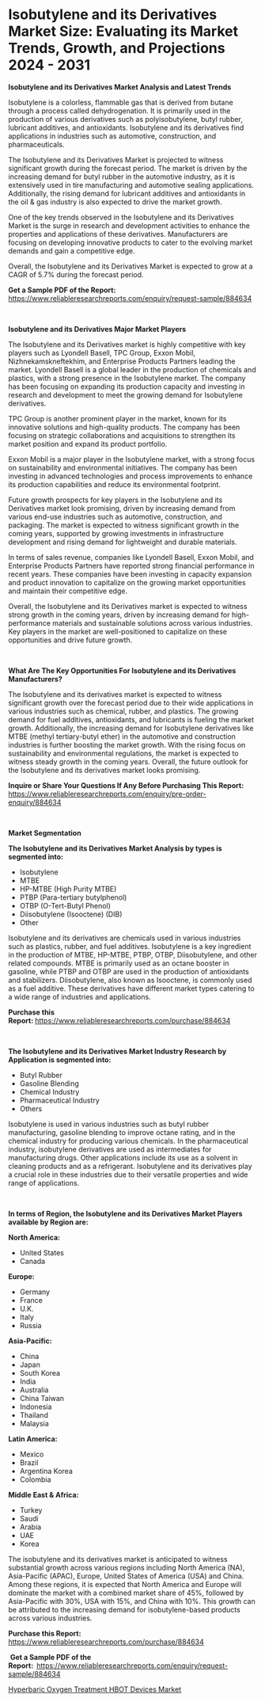 <p><h1>Isobutylene and its Derivatives Market Size: Evaluating its Market Trends, Growth, and Projections 2024 - 2031</h1></p><p><strong>Isobutylene and its Derivatives Market Analysis and Latest Trends</strong></p>
<p><p>Isobutylene is a colorless, flammable gas that is derived from butane through a process called dehydrogenation. It is primarily used in the production of various derivatives such as polyisobutylene, butyl rubber, lubricant additives, and antioxidants. Isobutylene and its derivatives find applications in industries such as automotive, construction, and pharmaceuticals.</p><p>The Isobutylene and its Derivatives Market is projected to witness significant growth during the forecast period. The market is driven by the increasing demand for butyl rubber in the automotive industry, as it is extensively used in tire manufacturing and automotive sealing applications. Additionally, the rising demand for lubricant additives and antioxidants in the oil & gas industry is also expected to drive the market growth.</p><p>One of the key trends observed in the Isobutylene and its Derivatives Market is the surge in research and development activities to enhance the properties and applications of these derivatives. Manufacturers are focusing on developing innovative products to cater to the evolving market demands and gain a competitive edge.</p><p>Overall, the Isobutylene and its Derivatives Market is expected to grow at a CAGR of 5.7% during the forecast period.</p></p>
<p><strong>Get a Sample PDF of the Report:&nbsp;</strong> <a href="https://www.reliableresearchreports.com/enquiry/request-sample/884634">https://www.reliableresearchreports.com/enquiry/request-sample/884634</a></p>
<p>&nbsp;</p>
<p><strong>Isobutylene and its Derivatives Major Market Players</strong></p>
<p><p>The Isobutylene and its Derivatives market is highly competitive with key players such as Lyondell Basell, TPC Group, Exxon Mobil, Nizhnekamskneftekhim, and Enterprise Products Partners leading the market. Lyondell Basell is a global leader in the production of chemicals and plastics, with a strong presence in the Isobutylene market. The company has been focusing on expanding its production capacity and investing in research and development to meet the growing demand for Isobutylene derivatives.</p><p>TPC Group is another prominent player in the market, known for its innovative solutions and high-quality products. The company has been focusing on strategic collaborations and acquisitions to strengthen its market position and expand its product portfolio.</p><p>Exxon Mobil is a major player in the Isobutylene market, with a strong focus on sustainability and environmental initiatives. The company has been investing in advanced technologies and process improvements to enhance its production capabilities and reduce its environmental footprint.</p><p>Future growth prospects for key players in the Isobutylene and its Derivatives market look promising, driven by increasing demand from various end-use industries such as automotive, construction, and packaging. The market is expected to witness significant growth in the coming years, supported by growing investments in infrastructure development and rising demand for lightweight and durable materials.</p><p>In terms of sales revenue, companies like Lyondell Basell, Exxon Mobil, and Enterprise Products Partners have reported strong financial performance in recent years. These companies have been investing in capacity expansion and product innovation to capitalize on the growing market opportunities and maintain their competitive edge.</p><p>Overall, the Isobutylene and its Derivatives market is expected to witness strong growth in the coming years, driven by increasing demand for high-performance materials and sustainable solutions across various industries. Key players in the market are well-positioned to capitalize on these opportunities and drive future growth.</p></p>
<p>&nbsp;</p>
<p><strong>What Are The Key Opportunities For Isobutylene and its Derivatives Manufacturers?</strong></p>
<p><p>The Isobutylene and its derivatives market is expected to witness significant growth over the forecast period due to their wide applications in various industries such as chemical, rubber, and plastics. The growing demand for fuel additives, antioxidants, and lubricants is fueling the market growth. Additionally, the increasing demand for Isobutylene derivatives like MTBE (methyl tertiary-butyl ether) in the automotive and construction industries is further boosting the market growth. With the rising focus on sustainability and environmental regulations, the market is expected to witness steady growth in the coming years. Overall, the future outlook for the Isobutylene and its derivatives market looks promising.</p></p>
<p><strong>Inquire or Share Your Questions If Any Before Purchasing This Report:</strong> <a href="https://www.reliableresearchreports.com/enquiry/pre-order-enquiry/884634">https://www.reliableresearchreports.com/enquiry/pre-order-enquiry/884634</a></p>
<p>&nbsp;</p>
<p><strong>Market Segmentation</strong></p>
<p><strong>The Isobutylene and its Derivatives Market Analysis by types is segmented into:</strong></p>
<p><ul><li>Isobutylene</li><li>MTBE</li><li>HP-MTBE (High Purity MTBE)</li><li>PTBP (Para-tertiary butylphenol)</li><li>OTBP (O-Tert-Butyl Phenol)</li><li>Diisobutylene (Isooctene) (DIB)</li><li>Other</li></ul></p>
<p><p>Isobutylene and its derivatives are chemicals used in various industries such as plastics, rubber, and fuel additives. Isobutylene is a key ingredient in the production of MTBE, HP-MTBE, PTBP, OTBP, Diisobutylene, and other related compounds. MTBE is primarily used as an octane booster in gasoline, while PTBP and OTBP are used in the production of antioxidants and stabilizers. Diisobutylene, also known as Isooctene, is commonly used as a fuel additive. These derivatives have different market types catering to a wide range of industries and applications.</p></p>
<p><strong>Purchase this Report:&nbsp;</strong><a href="https://www.reliableresearchreports.com/purchase/884634">https://www.reliableresearchreports.com/purchase/884634</a></p>
<p>&nbsp;</p>
<p><strong>The Isobutylene and its Derivatives Market Industry Research by Application is segmented into:</strong></p>
<p><ul><li>Butyl Rubber</li><li>Gasoline Blending</li><li>Chemical Industry</li><li>Pharmaceutical Industry</li><li>Others</li></ul></p>
<p><p>Isobutylene is used in various industries such as butyl rubber manufacturing, gasoline blending to improve octane rating, and in the chemical industry for producing various chemicals. In the pharmaceutical industry, isobutylene derivatives are used as intermediates for manufacturing drugs. Other applications include its use as a solvent in cleaning products and as a refrigerant. Isobutylene and its derivatives play a crucial role in these industries due to their versatile properties and wide range of applications.</p></p>
<p>&nbsp;</p>
<p><strong>In terms of Region, the Isobutylene and its Derivatives Market Players available by Region are:</strong></p>
<p>
    <p> <strong> North America: </strong>
        <ul>
            <li>United States</li>
            <li>Canada</li>
        </ul>
        </p> 
    <p> <strong> Europe: </strong>
        <ul>
            <li>Germany</li>
            <li>France</li>
            <li>U.K.</li>
            <li>Italy</li>
            <li>Russia</li>
        </ul>
        </p> 
    <p> <strong> Asia-Pacific: </strong>
        <ul>
            <li>China</li>
            <li>Japan</li>
            <li>South Korea</li>
            <li>India</li>
            <li>Australia</li>
            <li>China Taiwan</li>
            <li>Indonesia</li>
            <li>Thailand</li>
            <li>Malaysia</li>
        </ul>
        </p> 
    <p> <strong> Latin America: </strong>
        <ul>
            <li>Mexico</li>
            <li>Brazil</li>
            <li>Argentina Korea</li>
            <li>Colombia</li>
        </ul>
        </p> 
    <p> <strong> Middle East & Africa: </strong>
        <ul>
            <li>Turkey</li>
            <li>Saudi</li>
            <li>Arabia</li>
            <li>UAE</li>
            <li>Korea</li>
        </ul>
    </p>
    </p>
<p><p>The isobutylene and its derivatives market is anticipated to witness substantial growth across various regions including North America (NA), Asia-Pacific (APAC), Europe, United States of America (USA) and China. Among these regions, it is expected that North America and Europe will dominate the market with a combined market share of 45%, followed by Asia-Pacific with 30%, USA with 15%, and China with 10%. This growth can be attributed to the increasing demand for isobutylene-based products across various industries.</p></p>
<p><strong>Purchase this Report: </strong><a href="https://www.reliableresearchreports.com/purchase/884634">https://www.reliableresearchreports.com/purchase/884634</a></p>
<p>&nbsp;<strong>Get a Sample PDF of the Report:&nbsp;&nbsp;</strong><a href="https://www.reliableresearchreports.com/enquiry/request-sample/884634">https://www.reliableresearchreports.com/enquiry/request-sample/884634</a></p>
<p><strong></strong></p>
<p><p><a href="https://carnation-joke-41f.notion.site/Hyperbaric-Oxygen-Treatment-HBOT-Devices-Market-Research-Report-Forecasted-for-Period-from-2024-2-e843a4be424947298e7cb8ab404f4abe">Hyperbaric Oxygen Treatment HBOT Devices Market</a></p></p>